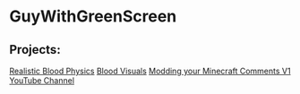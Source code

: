# GuyWithGreenScreen

## **Projects:**

[Realistic Blood Physics](https://www.curseforge.com/minecraft/mc-mods/realistic-blood-physics)
[Blood Visuals](https://www.curseforge.com/minecraft/mc-mods/blood-visuals)
[Modding your Minecraft Comments V1](https://modrinth.com/mod/modding-your-comments-v1)
[YouTube Channel](https://www.youtube.com/@GuyWithGreenscreen)
